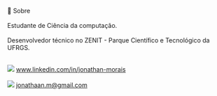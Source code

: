 📝 Sobre<br><br>
Estudante de Ciência da computação.<br><br>
Desenvolvedor técnico no ZENIT - Parque Científico e Tecnológico da UFRGS.<br><br>

<img src="https://img.shields.io/badge/LinkedIn-0077B5?style=for-the-badge&logo=linkedin&logoColor=white" /> www.linkedin.com/in/jonathan-morais<br><br>
<img src="https://img.shields.io/badge/Gmail-D14836?style=for-the-badge&logo=gmail&logoColor=white" /> jonathaan.m@gmail.com
